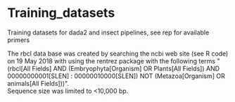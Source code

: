 # Training_datasets
Training datasets for dada2 and insect pipelines, see rep for available primers

The rbcl data base was created by searching the ncbi web site (see R code) on 19 May 2018 with using the 
rentrez package with the following terms "(rbcl[All Fields] AND (Embryophyta[Organism] OR Plants[All Fields]) 
AND 00000000001[SLEN] : 00000010000[SLEN]) NOT (Metazoa[Organism] OR animals[All Fields]))".  
Sequence size was limited to <10,000 bp.
